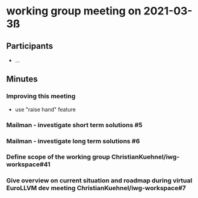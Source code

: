 # working group meeting on 2021-03-3ß

## Participants

* ...

## Minutes

### Improving this meeting

* use "raise hand" feature

### Mailman - investigate short term solutions #5

### Mailman - investigate long term solutions #6

### Define scope of the working group ChristianKuehnel/iwg-workspace#41

### Give overview on current situation and roadmap during virtual EuroLLVM dev meeting ChristianKuehnel/iwg-workspace#7
